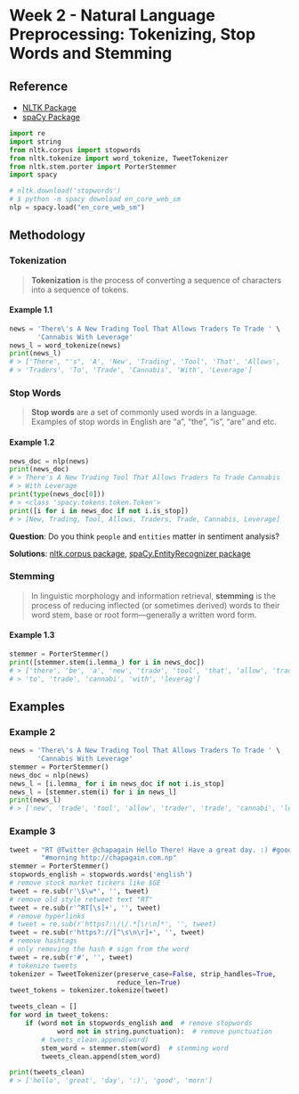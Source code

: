 # Week 2 - Natural Language Preprocessing: Tokenizing, Stop Words and Stemming

## Reference

- [NLTK Package](https://www.nltk.org/api/nltk.html)
- [spaCy Package](https://spacy.io/api/doc)

```Python
import re
import string
from nltk.corpus import stopwords
from nltk.tokenize import word_tokenize, TweetTokenizer
from nltk.stem.porter import PorterStemmer
import spacy

# nltk.download('stopwords')
# $ python -m spacy download en_core_web_sm
nlp = spacy.load("en_core_web_sm")
```


## Methodology

### Tokenization

>  **Tokenization** is the process of converting a sequence of characters into a sequence of tokens.

#### Example 1.1

```Python
news = 'There\'s A New Trading Tool That Allows Traders To Trade ' \
       'Cannabis With Leverage'
news_l = word_tokenize(news)
print(news_l)
# > ['There', "'s", 'A', 'New', 'Trading', 'Tool', 'That', 'Allows',
# > 'Traders', 'To', 'Trade', 'Cannabis', 'With', 'Leverage']
```

### Stop Words

> **Stop words** are a set of commonly used words in a language. Examples of stop words in English are “a”, “the”, “is”, “are” and etc.

#### Example 1.2
```Python
news_doc = nlp(news)
print(news_doc)
# > There's A New Trading Tool That Allows Traders To Trade Cannabis
# > With Leverage
print(type(news_doc[0]))
# > <class 'spacy.tokens.token.Token'>
print([i for i in news_doc if not i.is_stop])
# > [New, Trading, Tool, Allows, Traders, Trade, Cannabis, Leverage]
```

**Question**: Do you think `people` and `entities` matter in sentiment analysis?

**Solutions**: [nltk.corpus package](https://www.nltk.org/api/nltk.corpus.html), [spaCy.EntityRecognizer package](https://spacy.io/api/entityrecognizer)

### Stemming

> In linguistic morphology and information retrieval, **stemming** is the process of reducing inflected (or sometimes derived) words to their word stem, base or root form—generally a written word form.


#### Example 1.3

```Python
stemmer = PorterStemmer()
print([stemmer.stem(i.lemma_) for i in news_doc])
# > ['there', 'be', 'a', 'new', 'trade', 'tool', 'that', 'allow', 'trader',
# > 'to', 'trade', 'cannabi', 'with', 'leverag']
```

## Examples

### Example 2

```Python
news = 'There\'s A New Trading Tool That Allows Traders To Trade ' \
       'Cannabis With Leverage'
stemmer = PorterStemmer()
news_doc = nlp(news)
news_l = [i.lemma_ for i in news_doc if not i.is_stop]
news_l = [stemmer.stem(i) for i in news_l]
print(news_l)
# > ['new', 'trade', 'tool', 'allow', 'trader', 'trade', 'cannabi', 'leverag']
```

### Example 3

```Python
tweet = "RT @Twitter @chapagain Hello There! Have a great day. :) #good " \
        "#morning http://chapagain.com.np"
stemmer = PorterStemmer()
stopwords_english = stopwords.words('english')
# remove stock market tickers like $GE
tweet = re.sub(r'\$\w*', '', tweet)
# remove old style retweet text "RT"
tweet = re.sub(r'^RT[\s]+', '', tweet)
# remove hyperlinks
# tweet = re.sub(r'https?:\/\/.*[\r\n]*', '', tweet)
tweet = re.sub(r'https?://[^\s\n\r]+', '', tweet)
# remove hashtags
# only removing the hash # sign from the word
tweet = re.sub(r'#', '', tweet)
# tokenize tweets
tokenizer = TweetTokenizer(preserve_case=False, strip_handles=True,
                           reduce_len=True)
tweet_tokens = tokenizer.tokenize(tweet)

tweets_clean = []
for word in tweet_tokens:
    if (word not in stopwords_english and  # remove stopwords
            word not in string.punctuation):  # remove punctuation
        # tweets_clean.append(word)
        stem_word = stemmer.stem(word)  # stemming word
        tweets_clean.append(stem_word)

print(tweets_clean)
# > ['hello', 'great', 'day', ':)', 'good', 'morn']
```
